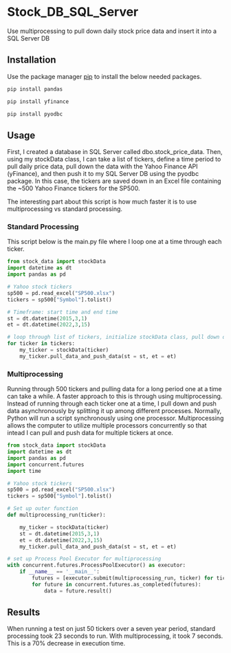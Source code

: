 # Stock_DB_SQL_Server
Use multiprocessing to pull down daily stock price data and insert it into a SQL Server DB

## Installation

Use the package manager [pip](https://pip.pypa.io/en/stable/) to install the below needed packages.

```bash
pip install pandas
```
```bash
pip install yfinance
```
```bash
pip install pyodbc
```

## Usage

First, I created a database in SQL Server called dbo.stock_price_data.  Then, using my stockData class, I can take a list of tickers, define a time period to 
pull daily price data, pull down the data with the Yahoo Finance API (yFinance), and then push it to my SQL Server DB using the pyodbc package. In this case, 
the tickers are saved down in an Excel file containing the ~500 Yahoo Finance tickers for the SP500. 

The interesting part about this script is how much faster it is to use multiprocessing vs standard processing.

### Standard Processing


This script below is the main.py file where I loop one at a time through each ticker.

```python
from stock_data import stockData
import datetime as dt
import pandas as pd

# Yahoo stock tickers
sp500 = pd.read_excel("SP500.xlsx")
tickers = sp500["Symbol"].tolist()

# Timeframe: start time and end time
st = dt.datetime(2015,3,1)
et = dt.datetime(2022,3,15)

# loop through list of tickers, initialize stockData class, pull down data and push data to db
for ticker in tickers:
    my_ticker = stockData(ticker)
    my_ticker.pull_data_and_push_data(st = st, et = et)
```

### Multiprocessing

Running through 500 tickers and pulling data for a long period one at a time can take a while. A faster approach to this is through using multiprocessing.
Instead of running through each ticker one at a time, I pull down and push data asynchronously by splitting it up among different processes. 
Normally, Python will run a script synchronously using one processor. Multiprocessing allows the computer to utilize multiple processors concurrently so that intead
I can pull and push data for multiple tickers at once.

```python
from stock_data import stockData
import datetime as dt
import pandas as pd
import concurrent.futures
import time

# Yahoo stock tickers
sp500 = pd.read_excel("SP500.xlsx")
tickers = sp500["Symbol"].tolist()

# Set up outer function
def multiprocessing_run(ticker):

    my_ticker = stockData(ticker)
    st = dt.datetime(2015,3,1)
    et = dt.datetime(2022,3,15) 
    my_ticker.pull_data_and_push_data(st = st, et = et)

# set up Process Pool Executor for multiprocessing
with concurrent.futures.ProcessPoolExecutor() as executor:
    if __name__ == '__main__':
        futures = [executor.submit(multiprocessing_run, ticker) for ticker in tickers]
        for future in concurrent.futures.as_completed(futures):
            data = future.result()
```

## Results

When running a test on just 50 tickers over a seven year period, standard processing took 23 seconds to run. With multiprocessing, it took 7 seconds. 
This is a 70% decrease in execution time. 
